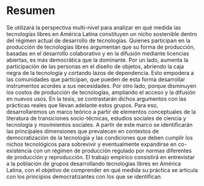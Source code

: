 # Resumen

Se utilizará la perspectiva multi-nivel para analizar en qué medida las  tecnologías libres en América Latina constituyen un nicho sostenible dentro del régimen actual de desarrollo de tecnologías. Quienes participan en la producción de tecnologías libres argumentan que su forma de producción, basadas en el desarrollo colaborativo y en la difusión mediante  licencias abiertas, es más democrática que la dominante. Por un lado, aumenta la participación de las personas en el diseño de objetos, abriendo la caja negra de la tecnología y cortando lazos de dependencia. Esto empodera a las comunidades que participan, que pueden de esta forma desarrollar instrumentos acordes a sus necesidades. Por otro lado, porque disminuyen los costos de producción de tecnologías, ampliando el acceso y la difusión en nuevos usos. En la tesis, se contrastarán dichos argumentos con las prácticas reales que llevan adelante estos grupos. Para eso, desarrollaremos un marco teórico a partir de elementos conceptuales de la literatura de transiciones socio-técnicas, estudios sociales de ciencia y tecnología y movimientos sociales. A partir de este marco se identificarán las principales dimensiones que prevalecen en contextos de democratización de la tecnología y las condiciones que deben cumplir los nichos tecnológicos para sobrevivir y eventualmente expandirse en co-existencia con un régimen de producción regulado por normas diferentes de producción y reproducción. El trabajo empírico consistirá en entrevistar a la población de grupos desarrollando tecnologías libres en América Latina, con el objetivo de comprender en qué medida su práctica se articula con los principios democratizantes con los que se identifican.

